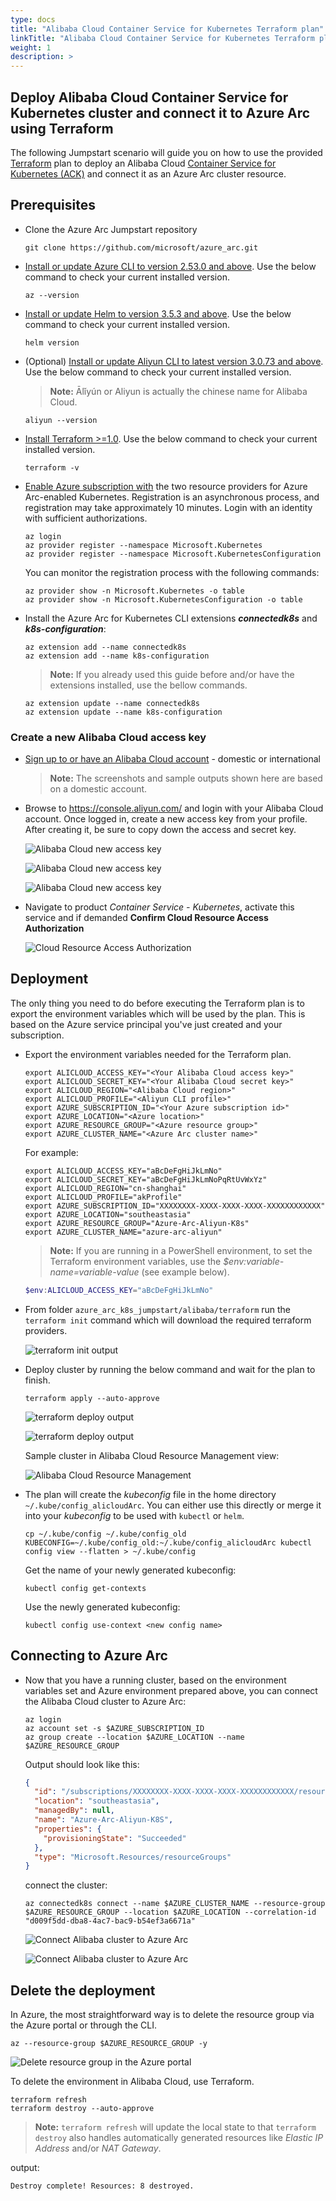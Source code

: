 ```yaml
---
type: docs
title: "Alibaba Cloud Container Service for Kubernetes Terraform plan"
linkTitle: "Alibaba Cloud Container Service for Kubernetes Terraform plan"
weight: 1
description: >
---
```


## Deploy Alibaba Cloud Container Service for Kubernetes cluster and connect it to Azure Arc using Terraform

The following Jumpstart scenario will guide you on how to use the provided [Terraform](https://www.terraform.io/) plan to deploy an Alibaba Cloud [Container Service for Kubernetes (ACK)](https://www.alibabacloud.com/product/kubernetes) and connect it as an Azure Arc cluster resource.

## Prerequisites

- Clone the Azure Arc Jumpstart repository

  ```shell
  git clone https://github.com/microsoft/azure_arc.git
  ```

- [Install or update Azure CLI to version 2.53.0 and above](https://learn.microsoft.com/cli/azure/install-azure-cli?view=azure-cli-latest). Use the below command to check your current installed version.

  ```shell
  az --version
  ```

- [Install or update Helm to version 3.5.3 and above](https://helm.sh/docs/intro/install/). Use the below command to check your current installed version.

  ```shell
  helm version
  ```

- (Optional) [Install or update Aliyun CLI to latest version 3.0.73 and above](https://github.com/aliyun/aliyun-cli). Use the below command to check your current installed version.

  > **Note:** Ālǐyún or Aliyun is actually the chinese name for Alibaba Cloud.

  ```shell
  aliyun --version
  ```

- [Install Terraform >=1.0](https://learn.hashicorp.com/terraform/getting-started/install.html). Use the below command to check your current installed version.

  ```shell
  terraform -v
  ```

- [Enable Azure subscription with](https://learn.microsoft.com/azure/azure-resource-manager/management/resource-providers-and-types#register-resource-provider) the two resource providers for Azure Arc-enabled Kubernetes. Registration is an asynchronous process, and registration may take approximately 10 minutes. Login with an identity with sufficient authorizations.

  ```shell
  az login
  az provider register --namespace Microsoft.Kubernetes
  az provider register --namespace Microsoft.KubernetesConfiguration
  ```

  You can monitor the registration process with the following commands:

  ```shell
  az provider show -n Microsoft.Kubernetes -o table
  az provider show -n Microsoft.KubernetesConfiguration -o table
  ```

- Install the Azure Arc for Kubernetes CLI extensions ***connectedk8s*** and ***k8s-configuration***:

  ```shell
  az extension add --name connectedk8s
  az extension add --name k8s-configuration
  ```

  > **Note:** If you already used this guide before and/or have the extensions installed, use the bellow commands.

  ```shell
  az extension update --name connectedk8s
  az extension update --name k8s-configuration
  ```

### Create a new Alibaba Cloud access key

- [Sign up to or have an Alibaba Cloud account](https://www.alibabacloud.com/) - domestic or international

  > **Note:** The screenshots and sample outputs shown here are based on a domestic account.

- Browse to <https://console.aliyun.com/> and login with your Alibaba Cloud account. Once logged in, create a new access key from your profile. After creating it, be sure to copy down the access and secret key.

  ![Alibaba Cloud new access key](./01.png)

  ![Alibaba Cloud new access key](./02.png)

  ![Alibaba Cloud new access key](./03.png)

- Navigate to product *Container Service - Kubernetes*, activate this service and if demanded **Confirm Cloud Resource Access Authorization**

  ![Cloud Resource Access Authorization](./04.png)

## Deployment

The only thing you need to do before executing the Terraform plan is to export the environment variables which will be used by the plan. This is based on the Azure service principal you've just created and your subscription.  

- Export the environment variables needed for the Terraform plan.

  ```shell
  export ALICLOUD_ACCESS_KEY="<Your Alibaba Cloud access key>"
  export ALICLOUD_SECRET_KEY="<Your Alibaba Cloud secret key>"
  export ALICLOUD_REGION="<Alibaba Cloud region>"
  export ALICLOUD_PROFILE="<Aliyun CLI profile>"
  export AZURE_SUBSCRIPTION_ID="<Your Azure subscription id>"
  export AZURE_LOCATION="<Azure location>"
  export AZURE_RESOURCE_GROUP="<Azure resource group>"
  export AZURE_CLUSTER_NAME="<Azure Arc cluster name>"
  ```

  For example:

  ```shell
  export ALICLOUD_ACCESS_KEY="aBcDeFgHiJkLmNo"
  export ALICLOUD_SECRET_KEY="aBcDeFgHiJkLmNoPqRtUvWxYz"
  export ALICLOUD_REGION="cn-shanghai"
  export ALICLOUD_PROFILE="akProfile"
  export AZURE_SUBSCRIPTION_ID="XXXXXXXX-XXXX-XXXX-XXXX-XXXXXXXXXXXX"
  export AZURE_LOCATION="southeastasia"
  export AZURE_RESOURCE_GROUP="Azure-Arc-Aliyun-K8s"
  export AZURE_CLUSTER_NAME="azure-arc-aliyun"
  ```

  > **Note:** If you are running in a PowerShell environment, to set the Terraform environment variables, use the _$env:variable-name=variable-value_ (see example below).

  ```powershell
  $env:ALICLOUD_ACCESS_KEY="aBcDeFgHiJkLmNo"
  ```

- From folder `azure_arc_k8s_jumpstart/alibaba/terraform` run the ```terraform init``` command which will download the required terraform providers.

  ![terraform init output](./05.png)

- Deploy cluster by running the below command and wait for the plan to finish.

  ```shell
  terraform apply --auto-approve
  ```

  ![terraform deploy output](./06.png)

  ![terraform deploy output](./07.png)

  Sample cluster in Alibaba Cloud Resource Management view:

  ![Alibaba Cloud Resource Management](./08.png)

- The plan will create the _kubeconfig_ file in the home directory `~/.kube/config_alicloudArc`. You can either use this directly or merge it into your _kubeconfig_ to be used with `kubectl` or `helm`.

   ```shell
   cp ~/.kube/config ~/.kube/config_old
   KUBECONFIG=~/.kube/config_old:~/.kube/config_alicloudArc kubectl config view --flatten > ~/.kube/config
   ```

  Get the name of your newly generated kubeconfig:

  ```shell
  kubectl config get-contexts
  ```

  Use the newly generated kubeconfig:

  ```shell
  kubectl config use-context <new config name>
  ```

## Connecting to Azure Arc

- Now that you have a running cluster, based on the environment variables set and Azure environment prepared above, you can connect the Alibaba Cloud cluster to Azure Arc:

  ```shell
  az login
  az account set -s $AZURE_SUBSCRIPTION_ID
  az group create --location $AZURE_LOCATION --name $AZURE_RESOURCE_GROUP
  ```

  Output should look like this:

  ```json
  {
    "id": "/subscriptions/XXXXXXXX-XXXX-XXXX-XXXX-XXXXXXXXXXXX/resourceGroups/Azure-Arc-Aliyun-K8S",
    "location": "southeastasia",
    "managedBy": null,
    "name": "Azure-Arc-Aliyun-K8S",
    "properties": {
      "provisioningState": "Succeeded"
    },
    "type": "Microsoft.Resources/resourceGroups"
  }
  ```

  connect the cluster:

  ```shell
  az connectedk8s connect --name $AZURE_CLUSTER_NAME --resource-group $AZURE_RESOURCE_GROUP --location $AZURE_LOCATION --correlation-id "d009f5dd-dba8-4ac7-bac9-b54ef3a6671a"
  ```

  ![Connect Alibaba cluster to Azure Arc](./09.png)

  ![Connect Alibaba cluster to Azure Arc](./10.png)

## Delete the deployment

In Azure, the most straightforward way is to delete the resource group via the Azure portal or through the CLI.

```shell
az --resource-group $AZURE_RESOURCE_GROUP -y
```

![Delete resource group in the Azure portal](./11.png)

To delete the environment in Alibaba Cloud, use Terraform.

```shell
terraform refresh
terraform destroy --auto-approve
```

> **Note:** `terraform refresh` will update the local state to that `terraform destroy` also handles automatically generated resources like _Elastic IP Address_ and/or _NAT Gateway_.

output:

```text
Destroy complete! Resources: 8 destroyed.
```
